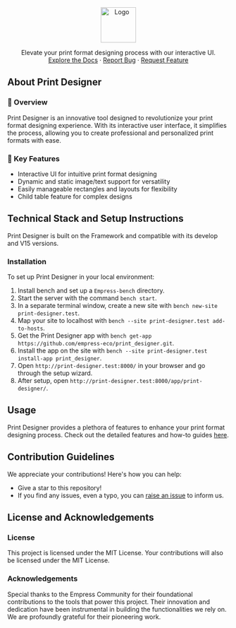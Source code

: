 <div align="center">
<img src="https://grow.empress.eco/uploads/default/original/2X/1/1f1e1044d3864269d2a613577edb9763890422ab.png" alt="Logo" width="80" height="80">
</div>

<p align="center">
Elevate your print format designing process with our interactive UI.
<br />
<a href="https://grow.empress.eco/">Explore the Docs</a>
·
<a href="https://github.com/empress-eco/print_designer/issues">Report Bug</a>
·
<a href="https://github.com/empress-eco/print_designer/issues">Request Feature</a>
</p>

## About Print Designer

### 📖 Overview
Print Designer is an innovative tool designed to revolutionize your print format designing experience. With its interactive user interface, it simplifies the process, allowing you to create professional and personalized print formats with ease.

### 🌟 Key Features
- Interactive UI for intuitive print format designing
- Dynamic and static image/text support for versatility
- Easily manageable rectangles and layouts for flexibility
- Child table feature for complex designs

## Technical Stack and Setup Instructions

Print Designer is built on the Framework and compatible with its develop and V15 versions.

### Installation
To set up Print Designer in your local environment:

1. Install bench and set up a `Empress-bench` directory.
2. Start the server with the command `bench start`.
3. In a separate terminal window, create a new site with `bench new-site print-designer.test`.
4. Map your site to localhost with `bench --site print-designer.test add-to-hosts`.
5. Get the Print Designer app with `bench get-app https://github.com/empress-eco/print_designer.git`.
6. Install the app on the site with `bench --site print-designer.test install-app print_designer`.
7. Open `http://print-designer.test:8000/` in your browser and go through the setup wizard.
8. After setup, open `http://print-designer.test:8000/app/print-designer/`.

## Usage
Print Designer provides a plethora of features to enhance your print format designing process. Check out the detailed features and how-to guides [here](https://github.com/empress-eco/print_designer#features-and-how-to-guides).

## Contribution Guidelines
We appreciate your contributions! Here's how you can help:

- Give a star to this repository!
- If you find any issues, even a typo, you can [raise an issue](https://github.com/empress-eco/print_designer/issues/new) to inform us.

## License and Acknowledgements

### License
This project is licensed under the MIT License. Your contributions will also be licensed under the MIT License.

### Acknowledgements
Special thanks to the Empress Community for their foundational contributions to the tools that power this project. Their innovation and dedication have been instrumental in building the functionalities we rely on. We are profoundly grateful for their pioneering work.